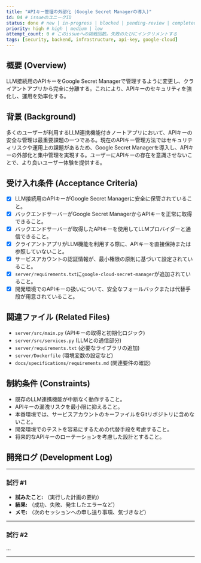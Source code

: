 ```yaml
---
title: "APIキー管理の外部化 (Google Secret Managerの導入)"
id: 04 # issueのユニークID
status: done # new | in-progress | blocked | pending-review | completed
priority: high # high | medium | low
attempt_count: 0 # このissueへの挑戦回数。失敗のたびにインクリメントする
tags: [security, backend, infrastructure, api-key, google-cloud]
---
```


## 概要 (Overview)

LLM接続用のAPIキーをGoogle Secret Managerで管理するように変更し、クライアントアプリから完全に分離する。これにより、APIキーのセキュリティを強化し、運用を効率化する。

## 背景 (Background)

多くのユーザーが利用するLLM連携機能付きノートアプリにおいて、APIキーの安全な管理は最重要課題の一つである。現在のAPIキー管理方法ではセキュリティリスクや運用上の課題があるため、Google Secret Managerを導入し、APIキーの外部化と集中管理を実現する。ユーザーにAPIキーの存在を意識させないことで、より良いユーザー体験を提供する。

## 受け入れ条件 (Acceptance Criteria)

- [x] LLM接続用のAPIキーがGoogle Secret Managerに安全に保管されていること。
- [x] バックエンドサーバーがGoogle Secret ManagerからAPIキーを正常に取得できること。
- [x] バックエンドサーバーが取得したAPIキーを使用してLLMプロバイダーと通信できること。
- [x] クライアントアプリがLLM機能を利用する際に、APIキーを直接保持または参照していないこと。
- [x] サービスアカウントの認証情報が、最小権限の原則に基づいて設定されていること。
- [x] `server/requirements.txt`に`google-cloud-secret-manager`が追加されていること。
- [x] 開発環境でのAPIキーの扱いについて、安全なフォールバックまたは代替手段が用意されていること。

## 関連ファイル (Related Files)

- `server/src/main.py` (APIキーの取得と初期化ロジック)
- `server/src/services.py` (LLMとの通信部分)
- `server/requirements.txt` (必要なライブラリの追加)
- `server/Dockerfile` (環境変数の設定など)
- `docs/specifications/requirements.md` (関連要件の確認)

## 制約条件 (Constraints)

- 既存のLLM連携機能が中断なく動作すること。
- APIキーの漏洩リスクを最小限に抑えること。
- 本番環境では、サービスアカウントのキーファイルをGitリポジトリに含めないこと。
- 開発環境でのテストを容易にするための代替手段を考慮すること。
- 将来的なAPIキーのローテーションを考慮した設計とすること。

## 開発ログ (Development Log)

---
### 試行 #1

- **試みたこと:** （実行した計画の要約）
- **結果:** （成功、失敗、発生したエラーなど）
- **メモ:** （次のセッションへの申し送り事項、気づきなど）

---
### 試行 #2
...

---
